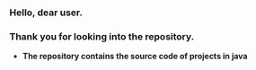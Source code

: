 ### Hello, dear user.
### Thank you for looking into the repository.
* **The repository contains the source code of projects in java**
